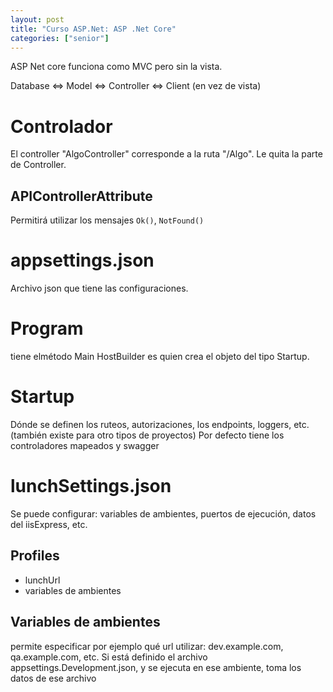 ```yaml
---
layout: post
title: "Curso ASP.Net: ASP .Net Core"
categories: ["senior"]
---
```


ASP Net core funciona como MVC pero sin la vista.<!--more-->

Database <=> Model <=> Controller <=> Client (en vez de vista)

# Controlador

El controller "AlgoController" corresponde a la ruta "/Algo". Le quita la parte de Controller.

## APIControllerAttribute

Permitirá utilizar los mensajes `Ok()`, `NotFound()`

# appsettings.json

Archivo json que tiene las configuraciones.

# Program

tiene elmétodo Main
HostBuilder es quien crea el objeto del tipo Startup.

# Startup

Dónde se definen los ruteos, autorizaciones, los endpoints, loggers, etc. (también existe para otro tipos de proyectos)
Por defecto tiene los controladores mapeados y swagger

# lunchSettings.json

Se puede configurar: variables de ambientes, puertos de ejecución, datos del iisExpress, etc.

## Profiles

- lunchUrl
- variables de ambientes

## Variables de ambientes

permite especificar por ejemplo qué url utilizar: dev.example.com, qa.example.com, etc.
Si está definido el archivo appsettings.Development.json, y se ejecuta en ese ambiente, toma los datos de ese archivo
